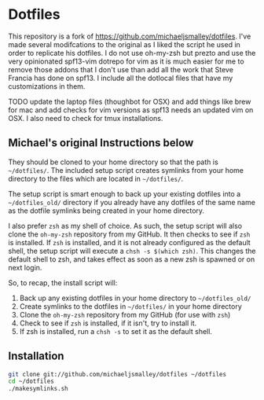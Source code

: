 Dotfiles
========
This repository is a fork of https://github.com/michaeljsmalley/dotfiles.
I've made several modifcations to the original as I liked the script he used in
order to replicate his dotfiles. I do not use oh-my-zsh but prezto and use the
very opinionated spf13-vim dotrepo for vim as it is much easier for me to remove
those addons that I don't use than add all the work that Steve Francia has done
on spf13. I include all the dotlocal files that have my customizations in them.

TODO update the laptop files (thoughbot for OSX) and add things like brew for mac
and add checks for vim versions as spf13 needs an updated vim on OSX. I also need
to check for tmux installations.

Michael's original Instructions below
------------

They should be cloned to your home directory so that the path is `~/dotfiles/`.  The included setup
script creates symlinks from your home directory to the files which are located
in `~/dotfiles/`.

The setup script is smart enough to back up your existing dotfiles into a
`~/dotfiles_old/` directory if you already have any dotfiles of the same name as
the dotfile symlinks being created in your home directory.

I also prefer `zsh` as my shell of choice.  As such, the setup script will also
clone the `oh-my-zsh` repository from my GitHub. It then checks to see if `zsh`
is installed.  If `zsh` is installed, and it is not already configured as the
default shell, the setup script will execute a `chsh -s $(which zsh)`.  This
changes the default shell to zsh, and takes effect as soon as a new zsh is
spawned or on next login.

So, to recap, the install script will:

1. Back up any existing dotfiles in your home directory to `~/dotfiles_old/`
2. Create symlinks to the dotfiles in `~/dotfiles/` in your home directory
3. Clone the `oh-my-zsh` repository from my GitHub (for use with `zsh`)
4. Check to see if `zsh` is installed, if it isn't, try to install it.
5. If zsh is installed, run a `chsh -s` to set it as the default shell.

Installation
------------

``` bash
git clone git://github.com/michaeljsmalley/dotfiles ~/dotfiles
cd ~/dotfiles
./makesymlinks.sh
```
